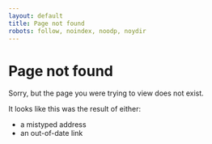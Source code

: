 ```yaml
---
layout: default
title: Page not found
robots: follow, noindex, noodp, noydir
---
```

# Page not found
Sorry, but the page you were trying to view does not exist.

It looks like this was the result of either:

* a mistyped address
* an out-of-date link

<script>
var GOOG_FIXURL_LANG = (navigator.language || '').slice(0,2),
GOOG_FIXURL_SITE = location.host;
</script>
<script src="http://linkhelp.clients.google.com/tbproxy/lh/wm/fixurl.js"></script>
